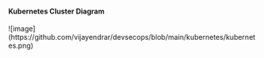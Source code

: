 <h4> Kubernetes Cluster Diagram </h4>
![image](https://github.com/vijayendrar/devsecops/blob/main/kubernetes/kubernetes.png)